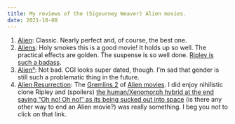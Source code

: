 ```yaml
---
title: My reviews of the (Sigourney Weaver) Alien movies.
date: 2021-10-08
---
```


1. [Alien](https://en.wikipedia.org/wiki/Alien_(film)): Classic. Nearly perfect and, of course, the best one.
2. [Aliens](https://en.wikipedia.org/wiki/Aliens_(film)): Holy smokes this is a good movie! It holds up so well. The practical effects are golden. The suspense is so well done. [Ripley is such a badass](https://www.youtube.com/watch?v=EsxW-xzLhGQ).
3. [Alien³](https://en.wikipedia.org/wiki/Alien_3): Not bad. CGI looks super dated, though. I’m sad that gender is still such a problematic thing in the future.
4. [Alien Resurrection](https://en.wikipedia.org/wiki/Alien_Resurrection): The [Gremlins 2](https://www.youtube.com/watch?v=x01l_jMhjVM) of [Alien movies](https://en.wikipedia.org/wiki/Alien_(franchise)#Films). I did enjoy nihilistic clone Ripley and (spoilers) [the human/Xenomorph hybrid at the end saying “Oh no! Oh no!” as its being sucked out into space](https://www.youtube.com/watch?v=L4_-rVenLVs) (is there any other way to end an Alien movie?) was really something. I beg you not to click on that link.
